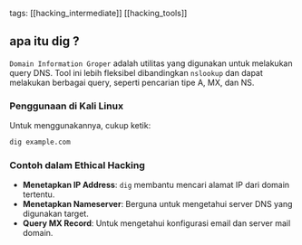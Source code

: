 tags: [[hacking_intermediate]] [[hacking_tools]]

## apa itu dig ?

`Domain Information Groper` adalah utilitas yang digunakan untuk melakukan query DNS. Tool ini lebih fleksibel dibandingkan `nslookup` dan dapat melakukan berbagai query, seperti pencarian tipe A, MX, dan NS.

### Penggunaan di Kali Linux

Untuk menggunakannya, cukup ketik:

```bash
dig example.com
```

### Contoh dalam Ethical Hacking

- **Menetapkan IP Address**: `dig` membantu mencari alamat IP dari domain tertentu.
- **Menetapkan Nameserver**: Berguna untuk mengetahui server DNS yang digunakan target.
- **Query MX Record**: Untuk mengetahui konfigurasi email dan server mail domain.